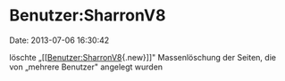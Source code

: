 Benutzer:SharronV8
==================

Date: 2013-07-06 16:30:42

löschte
„\[\[[Benutzer:SharronV8](http://www.yacy-websuche.de/wiki/index.php?title=Benutzer:SharronV8&action=edit&redlink=1 "Benutzer:SharronV8 (Seite nicht vorhanden)"){.new}\]\]"
Massenlöschung der Seiten, die von „mehrere Benutzer" angelegt wurden
